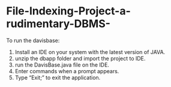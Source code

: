 # File-Indexing-Project-a-rudimentary-DBMS-
To run the davisbase:

1. Install an IDE on your system with the latest version of JAVA.
2. unzip the dbapp folder and import the project to IDE.
3. run the DavisBase.java file on the IDE.
4. Enter commands when a prompt appears.
5. Type “Exit;” to exit the application.

